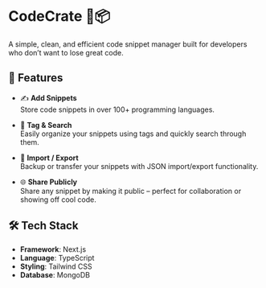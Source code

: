 # CodeCrate 🧠📦

A simple, clean, and efficient code snippet manager built for developers who don’t want to lose great code.

## 🚀 Features

- ✍️ **Add Snippets**  
  Store code snippets in over 100+ programming languages.

- 🔖 **Tag & Search**  
  Easily organize your snippets using tags and quickly search through them.

- 🔄 **Import / Export**  
  Backup or transfer your snippets with JSON import/export functionality.

- 🌐 **Share Publicly**  
  Share any snippet by making it public – perfect for collaboration or showing off cool code.

## 🛠️ Tech Stack

- **Framework**: Next.js
- **Language**: TypeScript
- **Styling**: Tailwind CSS
- **Database**: MongoDB
